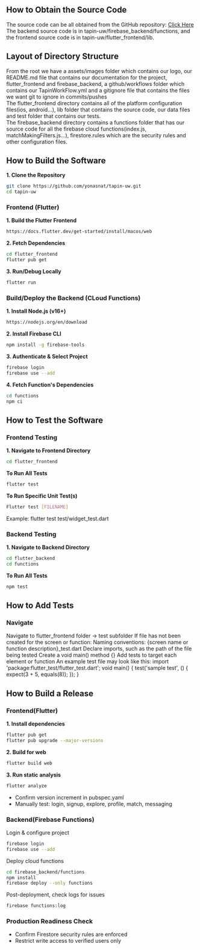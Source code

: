 ## How to Obtain the Source Code
The source code can be all obtained from the GitHub repository: [Click Here](https://github.com/yonasnat/tapin-uw) <br /> 
The backend source code is in tapin-uw/firebase_backend/functions, and the frontend source code is in tapin-uw/flutter_frontend/lib.

## Layout of Directory Structure
From the root we have a assets/images folder which contains our logo, our  README.md  file that contains our documentation for the project, flutter_frontend and firebase_backend, a github/workflows folder which contains our TapinWorkFlow.yml and a gitignore file that contains the files we want git to ignore in commits/pushes <br /> 
The flutter_frontend directory contains all of the platform configuration files(ios, android…), lib folder that contains the source code, our data files  and test folder that contains our tests. <br /> 
The firebase_backend directory contains a functions folder that has our source code for all the firebase cloud functions(index.js, matchMakingFilters.js…), firestore.rules which are the security rules and other configuration files.

## How to Build the Software
**1. Clone the Repository**
```bash
git clone https://github.com/yonasnat/tapin-uw.git
cd tapin-uw
```

### Frontend (Flutter)
**1. Build the Flutter Frontend**
```bash
https://docs.flutter.dev/get-started/install/macos/web
```
**2. Fetch Dependencies**
```bash
cd flutter_frontend
flutter pub get
```
**3. Run/Debug Locally**
```bash
flutter run
```

### Build/Deploy the Backend (CLoud Functions)
**1. Install Node.js (v16+)**
```bash
https://nodejs.org/en/download
```
**2. Install Firebase CLI**
```bash
npm install -g firebase-tools
```
**3. Authenticate & Select Project**
```bash
firebase login
firebase use --add
```
**4. Fetch Function's Dependencies**
```bash
cd functions
npm ci
```

## How to Test the Software
### Frontend Testing
**1. Navigate to Frontend Directory**
```bash
cd flutter_frontend
```
**To Run All Tests**
```bash
flutter test
```
**To Run Specific Unit Test(s)**
```bash
Flutter test [FILENAME]
```
Example: flutter test test/widget_test.dart

### Backend Testing
**1. Navigate to Backend Directory**
```bash
cd flutter_backend
cd functions
```
**To Run All Tests**
```bash
npm test
```

## How to Add Tests
### Navigate



Navigate to flutter_frontend folder -> test subfolder
If file has not been created for the screen or function:
Naming conventions: {screen name or function description}_test.dart
Declare imports, such as the path of the file being tested
Create a void main() method {}
Add tests to target each element or function
An example test file may look like this: 
import 'package:flutter_test/flutter_test.dart';
void main() {
  test('sample test', () {
    expect(3 + 5, equals(8));
  });
}

## How to Build a Release
### Frontend(Flutter)
**1. Install dependencies**
```bash
flutter pub get
flutter pub upgrade --major-versions 
```

**2. Build for web**
```bash
flutter build web
```

**3. Run static analysis**
```bash
flutter analyze
```
- Confirm version increment in pubspec.yaml
- Manually test: login, signup, explore, profile, match, messaging 

### Backend(Firebase Functions)
Login & configure project
```bash
firebase login
firebase use --add
```

Deploy cloud functions
```bash
cd firebase_backend/functions
npm install
firebase deploy --only functions
```

Post-deployment, check logs for issues
```bash
firebase functions:log     
```

### Production Readiness Check
- Confirm Firestore security rules are enforced
- Restrict write access to verified users only


